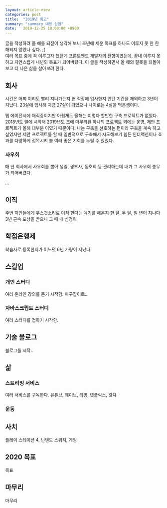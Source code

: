 ```yaml
---
layout: article-view
categories: post
title:  "2019년 회고"
summary: "summary 내용 삽입"
date:   2019-12-25 18:00:00 +0900
---
```


글을 작성하려 올 해를 되짚어 생각해 보니 초년에 세운 목표를 하나도 이루지 못 한 한 해되지 않았나 싶다. ;(  
여러 목표 중에 꼭 이루고자 했던게 프론트엔드 개발자의 전향이였는데, 끝내 이루지 못하고 자연스럽게 내년의 목표가 되어버렸다. 이 글을 작성하면서 올 해의 잘못을 되돌아보고 더 나은 삶을 살아보려 한다.

## 회사

시간은 어찌 이리도 빨리 지나가는지 현 직장에 입사한지 인턴 기간을 제외하고 3년이 지났다. 23살에 입사해 지금 27살이 되었으니 나이로는 4살을 먹은셈이다.

웹 에이전시에 재직중이지만 아쉽게도 올해는 이렇다 할만한 구축 프로젝트가 없었다. 2018년도 말에 시작해 2019년도 초에 마무리된 하나의 프로젝트 외에는 운영, 제안 프로젝트가 올해 대부분 이였기 때문이다. 나는 구축을 선호하는 편이라 구축을 계속 하고 싶었지만 제안 프로젝트를 할 때 일반적으로 구축에서 시도해보기 힘든 인터랙션이나 효과를 다양하게 접목시켜 볼 여러 좋은 기회를 누릴 수 있었다.

### 사우회

매 년 회사에서 사우회를 뽑아 생일, 경조사, 동호회 등 관리하는데 내가 그 사우회 총무가 되어버렸다.

...

## 이직 

 주변 지인들에게 우스갯소리로 이직 한다는 얘기를 해온지 한 달, 두 달, 일 년이 지나다 3년 근속 포상을 받으니 그 때 내 심정이 

## 학점은행제

학습자로 등록한지가 어느덧 6년 가량이 지났다.

## 스킬업

### 개인 스터디

여러 온라인 강의를 듣기 시작함. 마구잡이로..

### 자바스크립트 스터디

여러 스터디를 접하기 시작함.

## 기술 블로그

블로그를 시작..

## 삶

### 스트리밍 서비스

여러 서비스를 구독한다. 유튜브, 웨이브, 티빙, 넷플릭스, 왓챠

### 운동

## 사치

플레이 스테이션 4, 닌텐도 스위치, 게임

## 2020 목표

목표

## 마무리

마무리